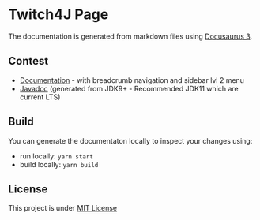 # Twitch4J Page

The documentation is generated from markdown files using [Docusaurus 3](https://docusaurus.io/).

## Contest

- [Documentation](content/docs) - with breadcrumb navigation and sidebar lvl 2 menu
- [Javadoc](static/javadoc) (generated from JDK9+ - Recommended JDK11 which are current LTS)

## Build

You can generate the documentaton locally to inspect your changes using:

- run locally: `yarn start`
- build locally: `yarn build`

## License

This project is under [MIT License](LICENSE)
